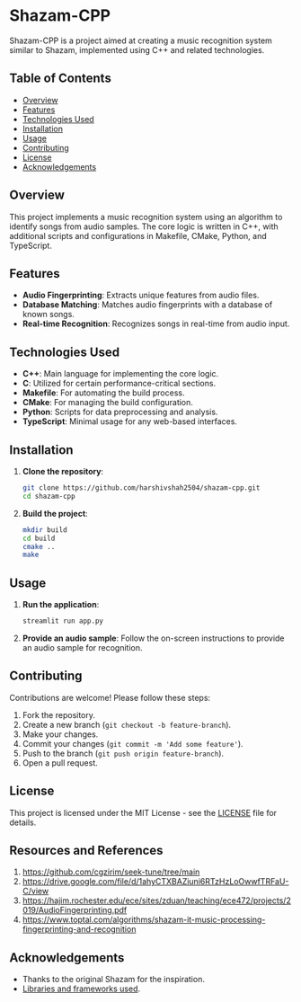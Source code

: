 # Shazam-CPP

Shazam-CPP is a project aimed at creating a music recognition system similar to Shazam, implemented using C++ and related technologies.

## Table of Contents
- [Overview](#overview)
- [Features](#features)
- [Technologies Used](#technologies-used)
- [Installation](#installation)
- [Usage](#usage)
- [Contributing](#contributing)
- [License](#license)
- [Acknowledgements](#acknowledgements)

## Overview

This project implements a music recognition system using an algorithm to identify songs from audio samples. The core logic is written in C++, with additional scripts and configurations in Makefile, CMake, Python, and TypeScript.

## Features

- **Audio Fingerprinting**: Extracts unique features from audio files.
- **Database Matching**: Matches audio fingerprints with a database of known songs.
- **Real-time Recognition**: Recognizes songs in real-time from audio input.

## Technologies Used

- **C++**: Main language for implementing the core logic.
- **C**: Utilized for certain performance-critical sections.
- **Makefile**: For automating the build process.
- **CMake**: For managing the build configuration.
- **Python**: Scripts for data preprocessing and analysis.
- **TypeScript**: Minimal usage for any web-based interfaces.

## Installation

1. **Clone the repository**:
    ```sh
    git clone https://github.com/harshivshah2504/shazam-cpp.git
    cd shazam-cpp
    ```

2. **Build the project**:
    ```sh
    mkdir build
    cd build
    cmake ..
    make
    ```

## Usage

1. **Run the application**:
    ```sh
    streamlit run app.py
    ```

2. **Provide an audio sample**: Follow the on-screen instructions to provide an audio sample for recognition.

## Contributing

Contributions are welcome! Please follow these steps:

1. Fork the repository.
2. Create a new branch (`git checkout -b feature-branch`).
3. Make your changes.
4. Commit your changes (`git commit -m 'Add some feature'`).
5. Push to the branch (`git push origin feature-branch`).
6. Open a pull request.

## License

This project is licensed under the MIT License - see the [LICENSE](LICENSE) file for details.

## Resources and References
1. https://github.com/cgzirim/seek-tune/tree/main
2. https://drive.google.com/file/d/1ahyCTXBAZiuni6RTzHzLoOwwfTRFaU-C/view
3. https://hajim.rochester.edu/ece/sites/zduan/teaching/ece472/projects/2019/AudioFingerprinting.pdf
4. https://www.toptal.com/algorithms/shazam-it-music-processing-fingerprinting-and-recognition

## Acknowledgements

- Thanks to the original Shazam for the inspiration.
- [Libraries and frameworks used](#technologies-used).

